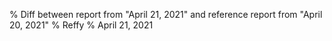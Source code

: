 % Diff between report from "April 21, 2021" and reference report from "April 20, 2021"
% Reffy
% April 21, 2021

